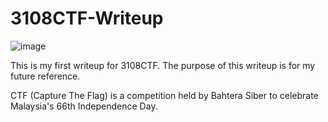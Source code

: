# 3108CTF-Writeup
![image](https://github.com/Isyraff/3108CTF-Writeup/assets/107107155/3e21495f-c9ab-4148-802b-989aee305a03)

This is my first writeup for 3108CTF. The purpose of this writeup is for my future reference.

CTF (Capture The Flag) is a competition held by Bahtera Siber to celebrate Malaysia's 66th
Independence Day.





